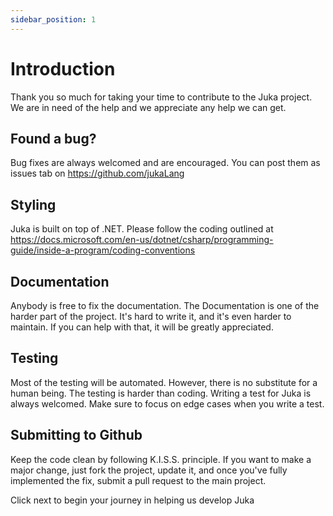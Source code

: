 ```yaml
---
sidebar_position: 1
---
```


# Introduction

Thank you so much for taking your time to contribute to the Juka project.
We are in need of the help and we appreciate any help we can get.

## Found a bug?
Bug fixes are always welcomed and are encouraged. 
You can post them as issues tab on https://github.com/jukaLang


## Styling
Juka is built on top of .NET. Please follow the coding outlined at https://docs.microsoft.com/en-us/dotnet/csharp/programming-guide/inside-a-program/coding-conventions


## Documentation
Anybody is free to fix the documentation. The Documentation is one of the harder part of the project. It's hard to write it, and it's even harder to maintain. If you can help with that,
it will be greatly appreciated. 

## Testing
Most of the testing will be automated. However, there is no substitute for a human being. The testing is harder than coding. Writing a test for Juka is always welcomed. 
Make sure to focus on edge cases when you write a test.

## Submitting to Github
Keep the code clean by following K.I.S.S. principle. If you want to make a major change, just fork the project, update it, and once you've fully implemented the fix, submit a pull request to the main project.


Click next to begin your journey in helping us develop Juka